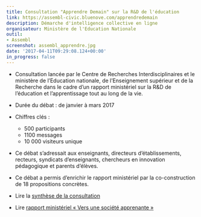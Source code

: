 ```yaml
---
title: Consultation "Apprendre Demain" sur la R&D de l'éducation
link: https://assembl-civic.bluenove.com/apprendredemain
description: Démarche d'intelligence collective en ligne
organisateur: Ministère de l'Education Nationale
outil:
- Assembl
screenshot: assembl_apprendre.jpg
date: '2017-04-11T09:29:08.124+00:00'
in_progress: false
---
```

* Consultation lancée par le Centre de Recherches Interdisciplinaires et le ministère de l’Education nationale, de l’Enseignement supérieur et de la Recherche dans le cadre d’un rapport ministériel sur la R&D de l’éducation et l’apprentissage tout au long de la vie.

* Durée du débat : de janvier à mars 2017

* Chiffres clés :
    * 500 participants
    * 1100 messages
    * 10 000 visiteurs unique

* Ce débat s’adressait aux enseignants, directeurs d’établissements, recteurs, syndicats d’enseignants, chercheurs en innovation pédagogique et parents d’élèves.

* Ce débat a permis d’enrichir le rapport ministériel par la co-construction de 18 propositions concrètes.

* Lire la [synthèse de la consultation](https://cri-paris.org/wp-content/uploads/2017/04/ANNEXE-Consult-ONLINE-MISE-EN-PAGE-LAST-1.pdf)

* Lire [rapport ministériel « Vers une société apprenante »](http://cache.media.education.gouv.fr/file/2017/40/3/Rapport_recherche_et_developpement_education_V2_756403.pdf)